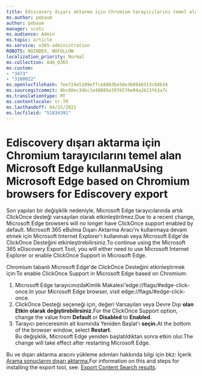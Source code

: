```yaml
---
title: Ediscovery dışarı aktarma için Chromium tarayıcılarını temel alan Microsoft Edge kullanma
ms.author: pebaum
author: pebaum
manager: scotv
ms.audience: Admin
ms.topic: article
ms.service: o365-administration
ROBOTS: NOINDEX, NOFOLLOW
localization_priority: Normal
ms.collection: Adm_O365
ms.custom:
- "3473"
- "3100022"
ms.openlocfilehash: 7ee724e5109effce8883be50e360948313c84b34
ms.sourcegitcommit: 8bc60ec34bc1e40685e3976576e04a2623f63a7c
ms.translationtype: MT
ms.contentlocale: tr-TR
ms.lasthandoff: 04/15/2021
ms.locfileid: "51834391"
---
```

# <a name="using-microsoft-edge-based-on-chromium-browsers-for-ediscovery-export"></a><span data-ttu-id="da51b-102">Ediscovery dışarı aktarma için Chromium tarayıcılarını temel alan Microsoft Edge kullanma</span><span class="sxs-lookup"><span data-stu-id="da51b-102">Using Microsoft Edge based on Chromium browsers for Ediscovery export</span></span>

<span data-ttu-id="da51b-103">Son yapılan bir değişiklik nedeniyle, Microsoft Edge tarayıcılarında artık ClickOnce desteği varsayılan olarak etkinleştirilmez.</span><span class="sxs-lookup"><span data-stu-id="da51b-103">Due to a recent change, Microsoft Edge browsers will no longer have ClickOnce support enabled by default.</span></span> <span data-ttu-id="da51b-104">Microsoft 365 eBulma Dışarı Aktarma Aracı'nı kullanmaya devam etmek için Microsoft Internet Explorer'ı kullanmalı veya Microsoft Edge'de ClickOnce Desteğini etkinleştirebilirsiniz.</span><span class="sxs-lookup"><span data-stu-id="da51b-104">To continue using the Microsoft 365 eDiscovery Export Tool, you will either need to use Microsoft Internet Explorer or enable ClickOnce Support in Microsoft Edge.</span></span> 

<span data-ttu-id="da51b-105">Chromium tabanlı Microsoft Edge'de ClickOnce Desteğini etkinleştirmek için:</span><span class="sxs-lookup"><span data-stu-id="da51b-105">To enable ClickOnce Support in Microsoft Edge based on Chromium:</span></span> 
1. <span data-ttu-id="da51b-106">Microsoft Edge tarayıcınızdaKimlik Makalesi'edge://flags/#edge-click-once.</span><span class="sxs-lookup"><span data-stu-id="da51b-106">In your Microsoft Edge browser, visit edge://flags/#edge-click-once.</span></span>
2. <span data-ttu-id="da51b-107">ClickOnce Desteği seçeneği için, değeri Varsayılan veya Devre Dışı **olan Etkin** **olarak** **değiştirebilirsiniz.**</span><span class="sxs-lookup"><span data-stu-id="da51b-107">For the ClickOnce Support option, change the value from **Default** or **Disabled** to **Enabled**.</span></span> 
3. <span data-ttu-id="da51b-108">Tarayıcı penceresinin alt kısmında Yeniden Başlat'ı **seçin.**</span><span class="sxs-lookup"><span data-stu-id="da51b-108">At the bottom of the browser window, select **Restart**.</span></span> <br>
 <span data-ttu-id="da51b-109">Bu değişiklik, Microsoft Edge yeniden başlatıldıktan sonra etkin olur.</span><span class="sxs-lookup"><span data-stu-id="da51b-109">The change will take effect after restarting Microsoft Edge.</span></span> 

<span data-ttu-id="da51b-110">Bu ve dışarı aktarma aracını yükleme adımları hakkında bilgi için bkz: İçerik [Arama sonuçlarını dışarı aktarma.](https://docs.microsoft.com/microsoft-365/compliance/export-search-results)</span><span class="sxs-lookup"><span data-stu-id="da51b-110">For information on this and steps for installing the  export tool, see: [ Export Content Search results](https://docs.microsoft.com/microsoft-365/compliance/export-search-results).</span></span>